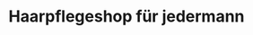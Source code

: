 ---
title: "Haarpflegeshop für jedermann"
url: /hannover/haarpflegeshop-fuer-jedermann/
shop: Friseurbedarf
---
